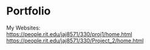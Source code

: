 # Portfolio

My Websites:<br/>
https://people.rit.edu/jaj8571/330/proj1/home.html<br/>
https://people.rit.edu/jaj8571/330/Project_2/home.html
